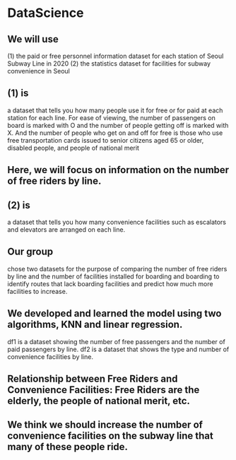 # DataScience
## We will use 
(1) the paid or free personnel information dataset for each station of Seoul Subway Line in 2020
(2) the statistics dataset for facilities for subway convenience in Seoul
## (1) is
a dataset that tells you how many people use it for free or for paid at each station for each line.
For ease of viewing, the number of passengers on board is marked with O and the number of people getting off is marked with X.
And the number of people who get on and off for free is those who use free transportation cards issued to senior citizens aged 65 or older, disabled people, and people of national merit
## Here, we will focus on information on the number of free riders by line.
## (2) is
a dataset that tells you how many convenience facilities such as escalators and elevators are arranged on each line.

## Our group 
chose two datasets for the purpose of comparing the number of free riders by line and the number of facilities installed for boarding and boarding to identify routes that lack boarding facilities and predict how much more facilities to increase.

## We developed and learned the model using two algorithms, KNN and linear regression.
df1 is a dataset showing the number of free passengers and the number of paid passengers by line.
df2 is a dataset that shows the type and number of convenience facilities by line.

## Relationship between Free Riders and Convenience Facilities: Free Riders are the elderly, the people of national merit, etc.
## We think we should increase the number of convenience facilities on the subway line that many of these people ride.
